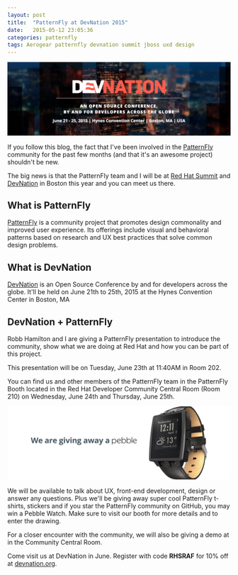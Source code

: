 ```yaml
---
layout: post
title:  "PatternFly at DevNation 2015"
date:   2015-05-12 23:05:36
categories: patternfly
tags: Aerogear patternfly devnation summit jboss uxd design
---
```


![DevNation + PatternFly](/img/patternfly-devnation/devnation-patternfly.jpg)

If you follow this blog, the fact that I've been involved in the [PatternFly](https://www.patternfly.org) community for the past few months (and that it's an awesome project) shouldn't be new.

The big news is that the PatternFly team and I will be at [Red Hat Summit](http://www.redhat.com/summit) and [DevNation](http://www.devnation.org) in Boston this year and you can meet us there.


## What is PatternFly

[PatternFly](patternfly.org) is a community project that promotes design commonality and improved user experience. Its offerings include visual and behavioral patterns based on research and UX best practices that solve common design problems. 

## What is DevNation

[DevNation](http://www.devnation.org) is an Open Source Conference by and for developers across the globe. It'll be held on June 21th to 25th, 2015 at the Hynes Convention Center in Boston, MA

## DevNation + PatternFly

Robb Hamilton and I are giving a PatternFly presentation to introduce the community, show what we are doing at Red Hat and how you can be part of this project.


This presentation will be on Tuesday, June 23th at 11:40AM in Room 202.

You can find us and other members of the PatternFly team in the PatternFly Booth located in the Red Hat Developer Community Central Room (Room 210) on Wednesday, June 24th and Thursday, June 25th.


![Pebble watch](/img/patternfly-devnation/pebble.jpg)

We will be available to talk about UX, front-end development, design or answer any questions. Plus we'll be giving away super cool PatternFly t-shirts, stickers and if you star the PatternFly community on GitHub, you may win a Pebble Watch. Make sure to visit our booth for more details and to enter the drawing. 

For a closer encounter with the community, we will also be giving a demo at in the Community Central Room. 


Come visit us at DevNation in June. Register with code **RHSRAF** for 10% off at [devnation.org](http://www.devnation.org).


